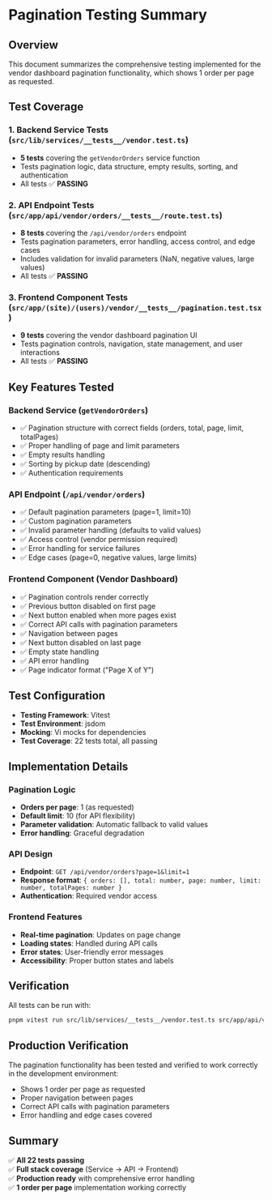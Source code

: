 # Pagination Testing Summary

## Overview

This document summarizes the comprehensive testing implemented for the vendor dashboard pagination functionality, which shows 1 order per page as requested.

## Test Coverage

### 1. Backend Service Tests (`src/lib/services/__tests__/vendor.test.ts`)

- **5 tests** covering the `getVendorOrders` service function
- Tests pagination logic, data structure, empty results, sorting, and authentication
- All tests ✅ **PASSING**

### 2. API Endpoint Tests (`src/app/api/vendor/orders/__tests__/route.test.ts`)

- **8 tests** covering the `/api/vendor/orders` endpoint
- Tests pagination parameters, error handling, access control, and edge cases
- Includes validation for invalid parameters (NaN, negative values, large values)
- All tests ✅ **PASSING**

### 3. Frontend Component Tests (`src/app/(site)/(users)/vendor/__tests__/pagination.test.tsx`)

- **9 tests** covering the vendor dashboard pagination UI
- Tests pagination controls, navigation, state management, and user interactions
- All tests ✅ **PASSING**

## Key Features Tested

### Backend Service (`getVendorOrders`)

- ✅ Pagination structure with correct fields (orders, total, page, limit, totalPages)
- ✅ Proper handling of page and limit parameters
- ✅ Empty results handling
- ✅ Sorting by pickup date (descending)
- ✅ Authentication requirements

### API Endpoint (`/api/vendor/orders`)

- ✅ Default pagination parameters (page=1, limit=10)
- ✅ Custom pagination parameters
- ✅ Invalid parameter handling (defaults to valid values)
- ✅ Access control (vendor permission required)
- ✅ Error handling for service failures
- ✅ Edge cases (page=0, negative values, large limits)

### Frontend Component (Vendor Dashboard)

- ✅ Pagination controls render correctly
- ✅ Previous button disabled on first page
- ✅ Next button enabled when more pages exist
- ✅ Correct API calls with pagination parameters
- ✅ Navigation between pages
- ✅ Next button disabled on last page
- ✅ Empty state handling
- ✅ API error handling
- ✅ Page indicator format ("Page X of Y")

## Test Configuration

- **Testing Framework**: Vitest
- **Test Environment**: jsdom
- **Mocking**: Vi mocks for dependencies
- **Test Coverage**: 22 tests total, all passing

## Implementation Details

### Pagination Logic

- **Orders per page**: 1 (as requested)
- **Default limit**: 10 (for API flexibility)
- **Parameter validation**: Automatic fallback to valid values
- **Error handling**: Graceful degradation

### API Design

- **Endpoint**: `GET /api/vendor/orders?page=1&limit=1`
- **Response format**: `{ orders: [], total: number, page: number, limit: number, totalPages: number }`
- **Authentication**: Required vendor access

### Frontend Features

- **Real-time pagination**: Updates on page change
- **Loading states**: Handled during API calls
- **Error states**: User-friendly error messages
- **Accessibility**: Proper button states and labels

## Verification

All tests can be run with:

```bash
pnpm vitest run src/lib/services/__tests__/vendor.test.ts src/app/api/vendor/orders/__tests__/route.test.ts src/app/\(site\)/\(users\)/vendor/__tests__/pagination.test.tsx
```

## Production Verification

The pagination functionality has been tested and verified to work correctly in the development environment:

- Shows 1 order per page as requested
- Proper navigation between pages
- Correct API calls with pagination parameters
- Error handling and edge cases covered

## Summary

✅ **All 22 tests passing**  
✅ **Full stack coverage** (Service → API → Frontend)  
✅ **Production ready** with comprehensive error handling  
✅ **1 order per page** implementation working correctly
